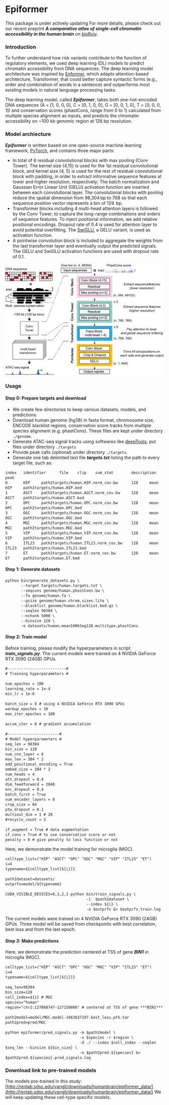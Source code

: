 # Epiformer

This package is under actively updating
For more details, please check out our recent preprint ***A comparative atlas of single-cell chromatin accessibility in the human brain*** on [bioRxiv](https://www.biorxiv.org/content/10.1101/2022.11.09.515833v1).

### Introduction

To further understand how risk variants contribute to the function of regulatory elements, we used deep learning (DL) models to predict chromatin accessibility from DNA sequences. The deep learning model architecture was inspired by [Enformer](https://www.nature.com/articles/s41592-021-01252-x), which adapts attention-based architecture, Transformer, that could better capture syntactic forms (e.g., order and combination of words in a sentence) and outperforms most existing models in natural language processing tasks. 

The deep learning model, called ***Epiformer***, takes both one-hot-encoded DNA sequences (A = [1, 0, 0, 0], C = [0, 1, 0, 0], G = [0, 0, 1, 0], T = [0, 0, 0, 1]) and conservation scores (phastCons, range from 0 to 1) calculated from multiple species alignment as inputs, and predicts the chromatin accessibility on ~100 kb genomic region at 128 bp resolution. 

### Model archiecture

***Epiformer*** is written based on one open-source machine learning framework, [PyTorch](https://pytorch.org), and contains three major parts: 
- In total of 6 residual convolutional blocks with max pooling (Conv Tower). The kernel size (4,15) is used for the 1st residual convolutional block, and kernel size (4, 5) is used for the rest of residual convolutional block with padding, in order to extract informative sequence features at lower and higher resolution, respectively; The batch normalization and Gaussian Error Linear Unit (GELU) activation function are inserted between each convolutional layer. The convolutional blocks with pooling reduce the spatial dimension from 98,304 bp to 768 so that each sequence position vector represents a bin of 128  bp.
- Transformer blocks including 4 multi-head attention layers is followed by the Conv Tower, to capture the long-range combinations and orders of sequence features. To inject positional information, we add relative positional encodings. Dropout rate of 0.4 is used for attention layer to avoid potential overfitting. The [SwiGLU](https://arxiv.org/pdf/2002.05202.pdf), a GELU variant, is used as activation function. 
- A pointwise convolution block is included to aggregate the weights from the last transformer layer and eventually output the predicted signals. The GELU and SwiGLU activation functions are used with dropout rate of 0.1.

![ model architecture ](/img/epiformer.png)

### Usage

#### Step 0: Prepare targets and download
- We create few directories to keep various datasets, models, and predictions.
- Download human genome (hg38) in fasta format, chromosome size, ENCODE blacklist regions, conservation score tracks from multiple species alignment (e.g. phastCons). These files are kept under directory `./genome`.
- Generate ATAC-seq signal tracks using softwares like [deepTools](https://deeptools.readthedocs.io/en/develop/), put files under directory `./targets`
- Provide peak calls (optional) under directory `./targets`. 
- Generate one tab delimited text file ***targets.txt*** listing the path to every target file, such as:
```
index   identifier      file    clip    sum_stat        description     peak
0       HIP     path2targets/human.HIP.norm_cov.bw      128     mean    HIP     path2targets/human.HIP.bed
1       ASCT    path2targets/human.ASCT.norm_cov.bw     128     mean    ASCT    path2targets/human.ASCT.bed
2       OPC     path2targets/human.OPC.norm_cov.bw      128     mean    OPC     path2targets/human.OPC.bed
3       OGC     path2targets/human.OGC.norm_cov.bw      128     mean    OGC     path2targets/human.OGC.bed
4       MGC     path2targets/human.MGC.norm_cov.bw      128     mean    MGC     path2targets/human.MGC.bed
5       VIP     path2targets/human.VIP.norm_cov.bw      128     mean    VIP     path2targets/human.VIP.bed
6       ITL23   path2targets/human.ITL23.norm_cov.bw    128     mean    ITL23   path2targets/human.ITL23.bed
7       ET      path2targets/human.ET.norm_cov.bw       128     mean    ET      path2targets/human.ET.bed
```

#### Step 1: Generate datasets

```
python bin/generate_datasets.py \
       --target targets/human.targets.txt \
       --seqcons genome/human.phastCons.bw \
       --fa genome/human.fa \
       --gsize genome/human.chrom.sizes.lite \
       --blacklist genome/human.blacklist.bed.gz \
       --seqlen 98304 \
       --nchunk 5000 \
       --binsize 128 \
       -o datasets/human.mean100kSeg128.multitype.phastCons
```

#### Step 2: Train model

Before training, please modify the hyperparameters in script ***train_signals.py***. The current models were trained on 4 NVIDIA GeForce RTX 3090 (24GB) GPUs.

```
#--------------------------#
# Training hyperparameters #

num_epoches = 100
learning_rate = 1e-4
min_lr = 1e-6

batch_size = 8 # using 4 NVIDIA GeForce RTX 3090 GPUs
warmup_epoches = 10
max_iter_epoches = 100

accum_iter = 8 # gradient accumulation

#-----------------------#
# Model hyperparameters #
seq_len = 98304
bin_size = 128
num_cnn_layer = 6
max_len = 384 * 2
add_positional_encoding = True
embed_size = 384 * 2
num_heads = 4
att_dropout = 0.4
dim_feedforward = 2048
enc_dropout = 0.4
batch_first = True
num_encoder_layers = 8
crop_size = 64
ptw_dropout = 0.1
multiout_dim = 1 # 20
#recycle_count = 3

if_augment = True # data augmentation
if_cons = True # to use conservation score or not
penalty = 0 # give penalty to loss function or not
```

Here, we demonstrate the model training for microglia (MGC).

```
celltype_list=("HIP" "ASCT" "OPC" "OGC" "MGC" "VIP" "ITL23" "ET")
i=4
typename=${celltype_list[${i}]}

path2dataset=datasets/
outprfx=model/${typename}

CUDA_VISIBLE_DEVICES=0,1,2,3 python bin/train_signals.py \
                                    -i  $path2dataset \
                                    --index ${i} \
                                    -o $outprfx &> $outprfx.train.log

```

The current models were trained on 4 NVIDIA GeForce RTX 3090 (24GB) GPUs. Three model will be saved from checkpoints with best correlation, best loss and from the last epoch.

#### Step 3: Make predictions

Here, we demonstrate the prediction centered at TSS of gene ***BIN1*** in microglia (MGC).

```
celltype_list=("HIP" "ASCT" "OPC" "OGC" "MGC" "VIP" "ITL23" "ET")
i=4
typename=${celltype_list[${i}]}

seq_len=98304 
bin_size=128
cell_index=${i} # MGC
species="human"
region="chr2:127068747-127150006" # centered at TSS of gene ***BIN1***

path2model=model/MGC.model-1663637197.best_loss.pth.tar
path2pred=pred/MGC

python epiformer/pred_signals.py -m $path2model \
                                 -s $species -r $region \
                                 -d ./ --index $cell_index --seqlen $seq_len --binsize ${bin_size} \
                                 -o $path2pred.${species} &> $path2pred.${species}.pred_signals.log
```

### Download link to pre-trained models

The models pre-trained in this study: [http://renlab.sdsc.edu/yangli/downloads/humanbrain/epiformer_data/](http://renlab.sdsc.edu/yangli/downloads/humanbrain/epiformer_data/)
We will keep updating these cell-type specific models.


